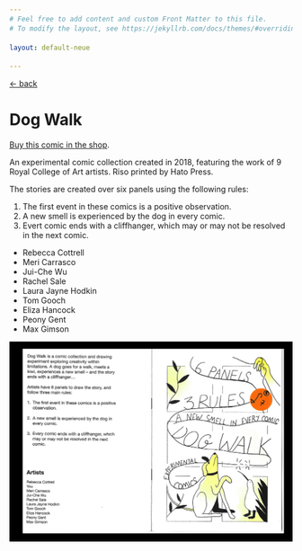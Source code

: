 ```yaml
---
# Feel free to add content and custom Front Matter to this file.
# To modify the layout, see https://jekyllrb.com/docs/themes/#overriding-theme-defaults

layout: default-neue

---
```


[← back](comics)

# Dog Walk

[Buy this comic in the shop](http://rapturebird.bigcartel.com).

An experimental comic collection created in 2018, featuring the work of 9 Royal College of Art artists. Riso printed by Hato Press.

The stories are created over six panels using the following rules:

1. The first event in these comics is a positive observation.
2. A new smell is experienced by the dog in every comic.
3. Evert comic ends with a cliffhanger, which may or may not be resolved in the next comic.

* Rebecca Cottrell
* Meri Carrasco
* Jui-Che Wu
* Rachel Sale
* Laura Jayne Hodkin
* Tom Gooch
* Eliza Hancock
* Peony Gent
* Max Gimson



![](images/dog_walk_cover1.jpg)  

